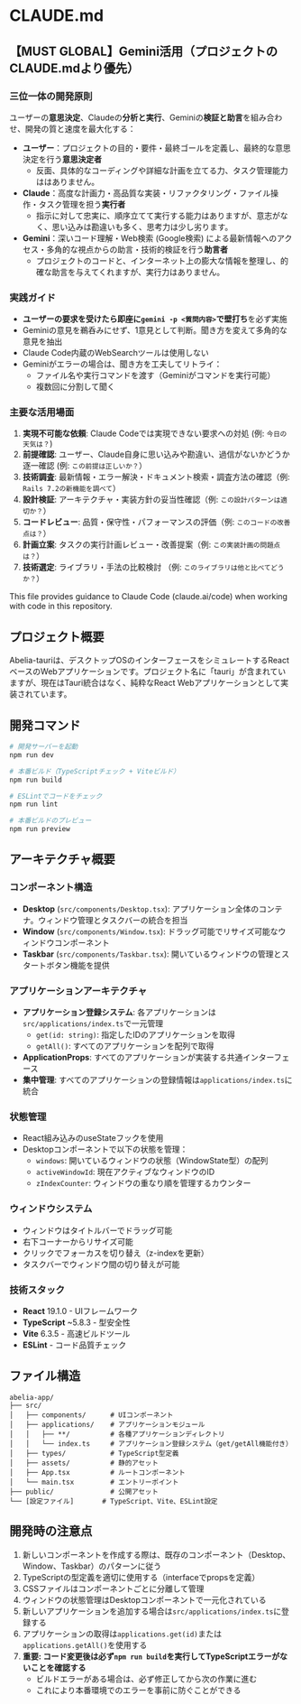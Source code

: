 # CLAUDE.md

## 【MUST GLOBAL】Gemini活用（プロジェクトのCLAUDE.mdより優先）

### 三位一体の開発原則
ユーザーの**意思決定**、Claudeの**分析と実行**、Geminiの**検証と助言**を組み合わせ、開発の質と速度を最大化する：
- **ユーザー**：プロジェクトの目的・要件・最終ゴールを定義し、最終的な意思決定を行う**意思決定者**
  - 反面、具体的なコーディングや詳細な計画を立てる力、タスク管理能力ははありません。
- **Claude**：高度な計画力・高品質な実装・リファクタリング・ファイル操作・タスク管理を担う**実行者**
  - 指示に対して忠実に、順序立てて実行する能力はありますが、意志がなく、思い込みは勘違いも多く、思考力は少し劣ります。
- **Gemini**：深いコード理解・Web検索 (Google検索) による最新情報へのアクセス・多角的な視点からの助言・技術的検証を行う**助言者**
  - プロジェクトのコードと、インターネット上の膨大な情報を整理し、的確な助言を与えてくれますが、実行力はありません。

### 実践ガイド
- **ユーザーの要求を受けたら即座に`gemini -p <質問内容>`で壁打ち**を必ず実施
- Geminiの意見を鵜呑みにせず、1意見として判断。聞き方を変えて多角的な意見を抽出
- Claude Code内蔵のWebSearchツールは使用しない
- Geminiがエラーの場合は、聞き方を工夫してリトライ：
  - ファイル名や実行コマンドを渡す（Geminiがコマンドを実行可能）
  - 複数回に分割して聞く

### 主要な活用場面
1. **実現不可能な依頼**: Claude Codeでは実現できない要求への対処 (例: `今日の天気は？`)
2. **前提確認**: ユーザー、Claude自身に思い込みや勘違い、過信がないかどうか逐一確認 (例: `この前提は正しいか？`）
3. **技術調査**: 最新情報・エラー解決・ドキュメント検索・調査方法の確認（例: `Rails 7.2の新機能を調べて`）
4. **設計検証**: アーキテクチャ・実装方針の妥当性確認（例: `この設計パターンは適切か？`）
5. **コードレビュー**: 品質・保守性・パフォーマンスの評価（例: `このコードの改善点は？`）
6. **計画立案**: タスクの実行計画レビュー・改善提案（例: `この実装計画の問題点は？`）
7. **技術選定**: ライブラリ・手法の比較検討 （例: `このライブラリは他と比べてどうか？`）

This file provides guidance to Claude Code (claude.ai/code) when working with code in this repository.

## プロジェクト概要

Abelia-tauriは、デスクトップOSのインターフェースをシミュレートするReactベースのWebアプリケーションです。プロジェクト名に「tauri」が含まれていますが、現在はTauri統合はなく、純粋なReact Webアプリケーションとして実装されています。

## 開発コマンド

```bash
# 開発サーバーを起動
npm run dev

# 本番ビルド（TypeScriptチェック + Viteビルド）
npm run build

# ESLintでコードをチェック
npm run lint

# 本番ビルドのプレビュー
npm run preview
```

## アーキテクチャ概要

### コンポーネント構造
- **Desktop** (`src/components/Desktop.tsx`): アプリケーション全体のコンテナ。ウィンドウ管理とタスクバーの統合を担当
- **Window** (`src/components/Window.tsx`): ドラッグ可能でリサイズ可能なウィンドウコンポーネント
- **Taskbar** (`src/components/Taskbar.tsx`): 開いているウィンドウの管理とスタートボタン機能を提供

### アプリケーションアーキテクチャ
- **アプリケーション登録システム**: 各アプリケーションは`src/applications/index.ts`で一元管理
  - `get(id: string)`: 指定したIDのアプリケーションを取得
  - `getAll()`: すべてのアプリケーションを配列で取得
- **ApplicationProps**: すべてのアプリケーションが実装する共通インターフェース
- **集中管理**: すべてのアプリケーションの登録情報は`applications/index.ts`に統合

### 状態管理
- React組み込みのuseStateフックを使用
- Desktopコンポーネントで以下の状態を管理：
  - `windows`: 開いているウィンドウの状態（WindowState型）の配列
  - `activeWindowId`: 現在アクティブなウィンドウのID
  - `zIndexCounter`: ウィンドウの重なり順を管理するカウンター

### ウィンドウシステム
- ウィンドウはタイトルバーでドラッグ可能
- 右下コーナーからリサイズ可能
- クリックでフォーカスを切り替え（z-indexを更新）
- タスクバーでウィンドウ間の切り替えが可能

### 技術スタック
- **React** 19.1.0 - UIフレームワーク
- **TypeScript** ~5.8.3 - 型安全性
- **Vite** 6.3.5 - 高速ビルドツール
- **ESLint** - コード品質チェック

## ファイル構造

```
abelia-app/
├── src/
│   ├── components/      # UIコンポーネント
│   ├── applications/    # アプリケーションモジュール
│   │   ├── **/          # 各種アプリケーションディレクトリ
│   │   └── index.ts     # アプリケーション登録システム（get/getAll機能付き）
│   ├── types/           # TypeScript型定義
│   ├── assets/          # 静的アセット
│   ├── App.tsx          # ルートコンポーネント
│   └── main.tsx         # エントリーポイント
├── public/              # 公開アセット
└── [設定ファイル]       # TypeScript、Vite、ESLint設定
```

## 開発時の注意点

1. 新しいコンポーネントを作成する際は、既存のコンポーネント（Desktop、Window、Taskbar）のパターンに従う
2. TypeScriptの型定義を適切に使用する（interfaceでpropsを定義）
3. CSSファイルはコンポーネントごとに分離して管理
4. ウィンドウの状態管理はDesktopコンポーネントで一元化されている
5. 新しいアプリケーションを追加する場合は`src/applications/index.ts`に登録する
6. アプリケーションの取得は`applications.get(id)`または`applications.getAll()`を使用する
7. **重要: コード変更後は必ず`npm run build`を実行してTypeScriptエラーがないことを確認する**
   - ビルドエラーがある場合は、必ず修正してから次の作業に進む
   - これにより本番環境でのエラーを事前に防ぐことができる